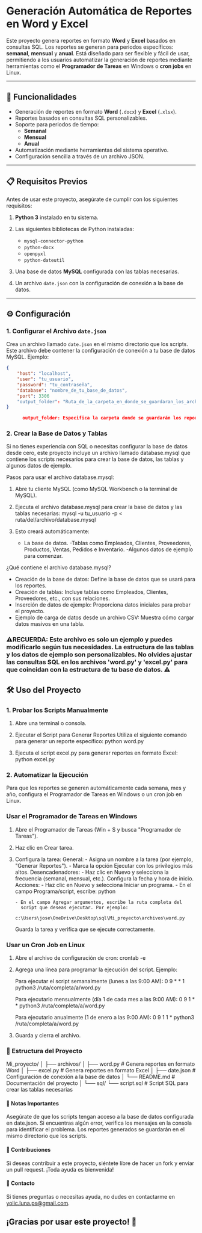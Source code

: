 # Generación Automática de Reportes en Word y Excel

Este proyecto genera reportes en formato **Word** y **Excel** basados en consultas SQL. Los reportes se generan para periodos específicos: **semanal**, **mensual** y **anual**. Está diseñado para ser flexible y fácil de usar, permitiendo a los usuarios automatizar la generación de reportes mediante herramientas como el **Programador de Tareas** en Windows o **cron jobs** en Linux.

---

## 🚀 Funcionalidades

- Generación de reportes en formato **Word** (`.docx`) y **Excel** (`.xlsx`).
- Reportes basados en consultas SQL personalizables.
- Soporte para periodos de tiempo:
  - **Semanal**
  - **Mensual**
  - **Anual**
- Automatización mediante herramientas del sistema operativo.
- Configuración sencilla a través de un archivo JSON.

---

## 📋 Requisitos Previos

Antes de usar este proyecto, asegúrate de cumplir con los siguientes requisitos:

1. **Python 3** instalado en tu sistema.

2. Las siguientes bibliotecas de Python instaladas:
   - `mysql-connector-python`
   - `python-docx`
   - `openpyxl`
   - `python-dateutil`

3. Una base de datos **MySQL** configurada con las tablas necesarias.
4. Un archivo `date.json` con la configuración de conexión a la base de datos.

---

## ⚙️ Configuración

### 1. Configurar el Archivo `date.json`

Crea un archivo llamado `date.json` en el mismo directorio que los scripts. Este archivo debe contener la configuración de conexión a tu base de datos MySQL. Ejemplo:

```json
{
    "host": "localhost",
    "user": "tu_usuario",
    "password": "tu_contraseña",
    "database": "nombre_de_tu_base_de_datos",
    "port": 3306
    "output_folder": "Ruta_de_la_carpeta_en_donde_se_guardaran_los_archivos"
}

      output_folder: Especifica la carpeta donde se guardarán los reportes generados. Si no se especifica o la carpeta no existe, los reportes se guardarán en el directorio actual.
```


### 2. Crear la Base de Datos y Tablas

Si no tienes experiencia con SQL o necesitas configurar la base de datos desde cero, este proyecto incluye un archivo llamado database.mysql que contiene los scripts necesarios para crear la base de datos, las tablas y algunos datos de ejemplo.

Pasos para usar el archivo database.mysql:

  1. Abre tu cliente MySQL (como MySQL Workbench o la terminal de MySQL).
  2. Ejecuta el archivo database.mysql para crear la base de datos y las tablas necesarias:
       mysql -u tu_usuario -p < ruta/del/archivo/database.mysql

  3. Esto creará automáticamente:
      - La base de datos.
      -Tablas como Empleados, Clientes, Proveedores, Productos, Ventas, Pedidos e Inventario.
      -Algunos datos de ejemplo para comenzar.

¿Qué contiene el archivo database.mysql?
  - Creación de la base de datos: Define la base de datos que se usará para los reportes.
  - Creación de tablas: Incluye tablas como Empleados, Clientes, Proveedores, etc., con sus relaciones.
  - Inserción de datos de ejemplo: Proporciona datos iniciales para probar el proyecto.
  - Ejemplo de carga de datos desde un archivo CSV: Muestra cómo cargar datos masivos en una tabla.


### ⚠️RECUERDA: Este archivo es solo un ejemplo y puedes modificarlo según tus necesidades. La estructura de las tablas y los datos de ejemplo son personalizables. No olvides ajustar las consultas SQL en los archivos 'word.py' y 'excel.py' para que coincidan con la estructura de tu base de datos. ⚠️



## 🛠️ Uso del Proyecto


### 1. Probar los Scripts Manualmente

  1. Abre una terminal o consola.

  2. Ejecutar el Script para Generar Reportes
  Utiliza el siguiente comando para generar un reporte específico:
  python word.py

  3. Ejecuta el script excel.py para generar reportes en formato Excel:
  python excel.py



### 2. Automatizar la Ejecución

Para que los reportes se generen automáticamente cada semana, mes y año, configura el Programador de Tareas en Windows o un cron job en Linux.



### Usar el Programador de Tareas en Windows
 1. Abre el Programador de Tareas (Win + S y busca "Programador de Tareas").
 2. Haz clic en Crear tarea.
 3. Configura la tarea:
    General:
        - Asigna un nombre a la tarea (por ejemplo, "Generar Reportes").
        - Marca la opción Ejecutar con los privilegios más altos.
    Desencadenadores:
        - Haz clic en Nuevo y selecciona la frecuencia (semanal, 
          mensual, etc.).
         Configura la fecha y hora de inicio.
    Acciones:
        - Haz clic en Nuevo y selecciona Iniciar un programa.
        - En el campo Programa/script, escribe:
          python

        - En el campo Agregar argumentos, escribe la ruta completa del
          script que deseas ejecutar. Por ejemplo:
              c:\Users\jose\OneDrive\Desktop\sql\Mi_proyecto\archivos\word.py

    Guarda la tarea y verifica que se ejecute correctamente.


### Usar un Cron Job en Linux
  1. Abre el archivo de configuración de cron:
     crontab -e

  2. Agrega una línea para programar la ejecución del script. Ejemplo:

      Para ejecutar el script semanalmente (lunes a las 9:00 AM):
      0 9 * * 1 python3 /ruta/completa/a/word.py

      Para ejecutarlo mensualmente (día 1 de cada mes a las 9:00 AM):
      0 9 1 * * python3 /ruta/completa/a/word.py

      Para ejecutarlo anualmente (1 de enero a las 9:00 AM):
      0 9 1 1 * python3 /ruta/completa/a/word.py

  3. Guarda y cierra el archivo.



### 📂 Estructura del Proyecto


Mi_proyecto/
│
├── archivos/
│   ├── word.py          # Genera reportes en formato Word
│   ├── excel.py         # Genera reportes en formato Excel
│   ├── date.json        # Configuración de conexión a la base de datos
│   └── README.md        # Documentación del proyecto
│
└── sql/
    └── script.sql       # Script SQL para crear las tablas necesarias
 

#### 📝 Notas Importantes
Asegúrate de que los scripts tengan acceso a la base de datos configurada en date.json.
Si encuentras algún error, verifica los mensajes en la consola para identificar el problema.
Los reportes generados se guardarán en el mismo directorio que los scripts.

#### 🤝 Contribuciones
Si deseas contribuir a este proyecto, siéntete libre de hacer un fork y enviar un pull request. ¡Toda ayuda es bienvenida!

#### 📧 Contacto
Si tienes preguntas o necesitas ayuda, no dudes en contactarme en yolic.luna.ps@gmail.com.



## ¡Gracias por usar este proyecto! 🎉
